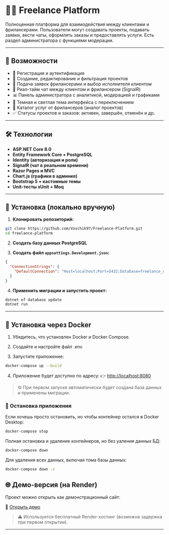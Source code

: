 ﻿# 🧑‍💻 Freelance Platform

Полноценная платформа для взаимодействия между клиентами и фрилансерами. Пользователи могут создавать проекты, подавать заявки, вести чаты, оформлять заказы и предоставлять услуги. Есть раздел администратора с функциями модерации.

---

## 🚀 Возможности

- 📌 Регистрация и аутентификация
- 📁 Создание, редактирование и фильтрация проектов
- 📨 Подача заявок фрилансерами и выбор исполнителя клиентом
- 💬 Реал-тайм чат между клиентом и фрилансером (SignalR)
- 📊 Панель администратора с аналитикой, модерацией и графиками
- 🎨 Темная и светлая тема интерфейса с переключением
- 🛒 Каталог услуг от фрилансеров (аналог проектов)
- ✅ Статусы проектов и заказов: активен, завершён, отменён и др.

---

## 🛠️ Технологии

- **ASP.NET Core 8.0**
- **Entity Framework Core + PostgreSQL**
- **Identity (авторизация и роли)**
- **SignalR (чат в реальном времени)**
- **Razor Pages и MVC**
- **Chart.js (графики в админке)**
- **Bootstrap 5 + кастомные темы**
- **Unit-тесты xUnit + Moq**

---

## 🔧 Установка (локально вручную)

1. **Клонировать репозиторий:**

```bash
git clone https://github.com/Vovchik97/Freelance-Platform.git
cd freelance-platform
````

2. **Создать базу данных PostgreSQL**
   

3. **Создать файл `appsettings.Development.json`:**

```json
{
  "ConnectionStrings": {
    "DefaultConnection": "Host=localhost;Port=5432;Database=freelance_db;Username=postgres;Password=yourpassword"
  }
}
```

4. **Применить миграции и запустить проект:**

```bash
dotnet ef database update
dotnet run
```

---

## 🐳 Установка через Docker

1. Убедитесь, что установлен Docker и Docker Compose.

2. Создайте и настройте файл .env

3. Запустите приложение:

```bash
docker-compose up --build
```

4. Приложение будет доступно по адресу:
   👉 [http://localhost:8080](http://localhost:8080)

> ⚙️ При первом запуске автоматически будет создана база данных и применены миграции.

### 🛑 Остановка приложения

Если хочешь просто остановить, но чтобы контейнер остался в Docker Desktop:

```bash
docker-compose stop
```

Полная остановка и удаление контейнеров, но без уаления данных БД:

```bash
docker-compose down
```

Для удаления всех данных, включая тома базы данных:

```bash
docker-compose down -v
```

## 🌐 Демо-версия (на Render)

Проект можно открыть как демонстрационный сайт:

🔗 [Открыть демо](https://freelance-platform-zv1r.onrender.com/)

> ⚠️ 
> Используется бесплатный Render-хостинг (возможна задержка при первом открытии).

---